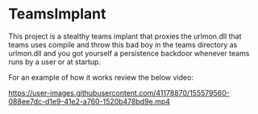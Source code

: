 # TeamsImplant

This project is a stealthy teams implant that proxies the urlmon.dll that teams uses compile and throw this bad boy in the teams directory as urlmon.dll and you got yourself a persistence backdoor whenever teams runs by a user or at startup.

For an example of how it works review the below video:



https://user-images.githubusercontent.com/41178870/155579560-088ee7dc-d1e9-41e2-a760-1520b478bd9e.mp4

